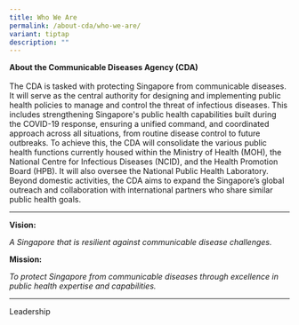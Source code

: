 ```yaml
---
title: Who We Are
permalink: /about-cda/who-we-are/
variant: tiptap
description: ""
---
```

<p><strong>About the Communicable Diseases Agency (CDA)</strong> 
<br>
<br>The CDA is tasked with protecting Singapore from communicable diseases.
It will serve as the central authority for designing and implementing public
health policies to manage and control the threat of infectious diseases.
This includes strengthening Singapore's public health capabilities built
during the COVID-19 response, ensuring a unified command, and coordinated
approach across all situations, from routine disease control to future
outbreaks. To achieve this, the CDA will consolidate the various public
health functions currently housed within the Ministry of Health (MOH),
the National Centre for Infectious Diseases (NCID), and the Health Promotion
Board (HPB). It will also oversee the National Public Health Laboratory.
Beyond domestic activities, the CDA aims to expand the Singapore’s global
outreach and collaboration with international partners who share similar
public health goals.</p>
<hr>
<p><strong>Vision:</strong>
</p>
<p><em>A Singapore that is resilient against communicable disease challenges.</em>
</p>
<p><strong>Mission:</strong>
</p>
<p><em>To protect Singapore from communicable diseases through excellence in public health expertise and capabilities.</em>
</p>
<hr>
<p>Leadership</p>
<p></p>
<h3></h3>
<p></p>